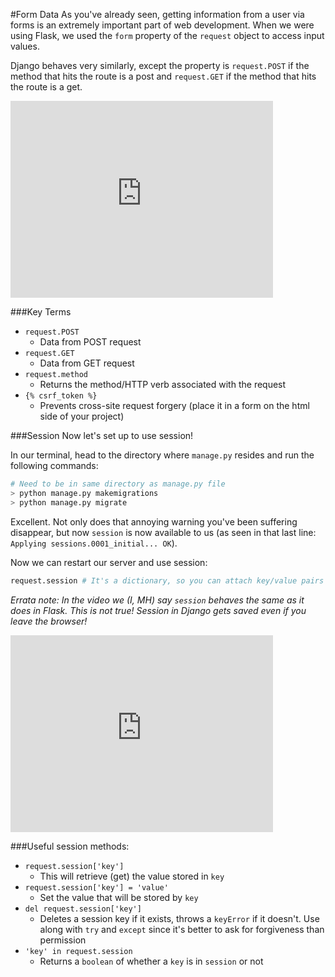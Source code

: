 #Form Data
As you've already seen, getting information from a user via forms is an extremely important part of web development. When we were using Flask, we used the `form` property of the `request` object to access input values.

Django behaves very similarly, except the property is `request.POST` if the method that hits the route is a post and `request.GET` if the method that hits the route is a get.

<iframe width="420" height="315" src="https://www.youtube.com/embed/KRanyK02uO8" frameborder="0" allowfullscreen></iframe>

###Key Terms
+ `request.POST`
  + Data from POST request
+ `request.GET`
  + Data from GET request
+ `request.method`
  + Returns the method/HTTP verb associated with the request
+ `{% csrf_token %}`
  + Prevents cross-site request forgery (place it in a form on the html side of your project)

###Session
Now let's set up to use session!

In our terminal, head to the directory where `manage.py` resides and run the following commands:

```bash
# Need to be in same directory as manage.py file
> python manage.py makemigrations
> python manage.py migrate
```

Excellent. Not only does that annoying warning you've been suffering disappear, but now `session` is now available to us (as seen in that last line: `Applying sessions.0001_initial... OK`).

Now we can restart our server and use session:

```python
request.session # It's a dictionary, so you can attach key/value pairs
```

*Errata note: In the video we (I, MH) say `session` behaves the same as it does in Flask. This is not true! Session in Django gets saved even if you leave the browser!*

<iframe width="420" height="315" src="https://www.youtube.com/embed/8ZTVGCoEyFs" frameborder="0" allowfullscreen></iframe>

###Useful session methods:

+ `request.session['key']`
  + This will retrieve (get) the value stored in `key`
+ `request.session['key'] = 'value'`
  + Set the value that will be stored by `key`
+ `del request.session['key']`
  + Deletes a session key if it exists, throws a `keyError` if it doesn't. Use along with `try` and `except` since it's better to ask for forgiveness than permission
+ `'key' in request.session`
  + Returns a `boolean` of whether a `key` is in `session` or not

